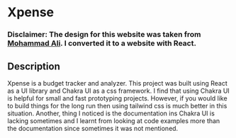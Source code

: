 # Xpense

### Disclaimer: The design for this website was taken from [Mohammad Ali](https://www.figma.com/community/file/1017796439842049665). I converted it to a website with React.

## Description

Xpense is a budget tracker and analyzer. This project was built using React as a UI library and Chakra UI as a css framework. I find that using Chakra UI is helpful for small and fast prototyping projects. However, if you would like to build things for the long run then using tailwind css is much better in this situation. Another, thing I noticed is the documentation ins Chakra UI is lacking sometimes and I learnt from looking at code examples more than the documentation since sometimes it was not mentioned.
